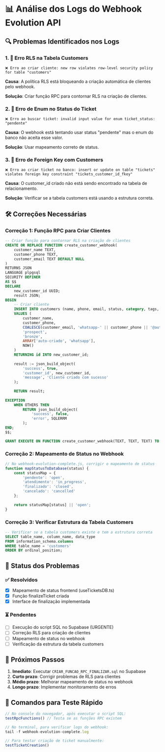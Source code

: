 # 📊 Análise dos Logs do Webhook Evolution API

## 🔍 Problemas Identificados nos Logs

### 1. 🚨 Erro RLS na Tabela Customers
```
❌ Erro ao criar cliente: new row violates row-level security policy for table "customers"
```

**Causa**: A política RLS está bloqueando a criação automática de clientes pelo webhook.

**Solução**: Criar função RPC para contornar RLS na criação de clientes.

### 2. 🚨 Erro de Enum no Status do Ticket
```
❌ Erro ao buscar ticket: invalid input value for enum ticket_status: "pendente"
```

**Causa**: O webhook está tentando usar status "pendente" mas o enum do banco não aceita esse valor.

**Solução**: Usar mapeamento correto de status.

### 3. 🚨 Erro de Foreign Key com Customers
```
❌ Erro ao criar ticket no banco: insert or update on table "tickets" violates foreign key constraint "tickets_customer_id_fkey"
```

**Causa**: O customer_id criado não está sendo encontrado na tabela de relacionamento.

**Solução**: Verificar se a tabela customers está usando a estrutura correta.

## 🛠️ Correções Necessárias

### Correção 1: Função RPC para Criar Clientes
```sql
-- Criar função para contornar RLS na criação de clientes
CREATE OR REPLACE FUNCTION create_customer_webhook(
    customer_name TEXT,
    customer_phone TEXT,
    customer_email TEXT DEFAULT NULL
)
RETURNS JSON
LANGUAGE plpgsql
SECURITY DEFINER
AS $$
DECLARE
    new_customer_id UUID;
    result JSON;
BEGIN
    -- Criar cliente
    INSERT INTO customers (name, phone, email, status, category, tags, created_at)
    VALUES (
        customer_name,
        customer_phone,
        COALESCE(customer_email, 'whatsapp-' || customer_phone || '@auto-generated.com'),
        'prospect',
        'bronze',
        ARRAY['auto-criado', 'whatsapp'],
        NOW()
    )
    RETURNING id INTO new_customer_id;
    
    result := json_build_object(
        'success', true,
        'customer_id', new_customer_id,
        'message', 'Cliente criado com sucesso'
    );
    
    RETURN result;
    
EXCEPTION
    WHEN OTHERS THEN
        RETURN json_build_object(
            'success', false,
            'error', SQLERRM
        );
END;
$$;

GRANT EXECUTE ON FUNCTION create_customer_webhook(TEXT, TEXT, TEXT) TO authenticated;
```

### Correção 2: Mapeamento de Status no Webhook
```javascript
// No webhook-evolution-complete.js, corrigir o mapeamento de status
function mapStatusToDatabase(status) {
    const statusMap = {
        'pendente': 'open',
        'atendimento': 'in_progress', 
        'finalizado': 'closed',
        'cancelado': 'cancelled'
    };
    
    return statusMap[status] || 'open';
}
```

### Correção 3: Verificar Estrutura da Tabela Customers
```sql
-- Verificar se a tabela customers existe e tem a estrutura correta
SELECT table_name, column_name, data_type 
FROM information_schema.columns 
WHERE table_name = 'customers'
ORDER BY ordinal_position;
```

## 📝 Status dos Problemas

### ✅ Resolvidos
- [x] Mapeamento de status frontend (useTicketsDB.ts)
- [x] Função finalizeTicket criada
- [x] Interface de finalização implementada

### ⏳ Pendentes
- [ ] Execução do script SQL no Supabase (URGENTE)
- [ ] Correção RLS para criação de clientes
- [ ] Mapeamento de status no webhook
- [ ] Verificação da estrutura da tabela customers

## 🎯 Próximos Passos

1. **Imediato**: Executar `CRIAR_FUNCAO_RPC_FINALIZAR.sql` no Supabase
2. **Curto prazo**: Corrigir problemas de RLS para clientes
3. **Médio prazo**: Melhorar mapeamento de status no webhook
4. **Longo prazo**: Implementar monitoramento de erros

## 🚀 Comandos para Teste Rápido

```javascript
// No console do navegador, após executar o script SQL:
testRpcFunctions() // Testa se as funções RPC existem

// No terminal, para verificar logs do webhook:
tail -f webhook-evolution-complete.log

// Para testar criação de ticket manualmente:
testTicketCreation()
``` 